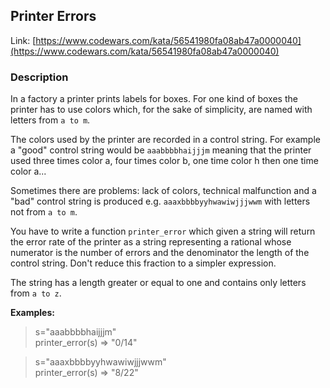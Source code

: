 ## Printer Errors

Link: [https://www.codewars.com/kata/56541980fa08ab47a0000040](https://www.codewars.com/kata/56541980fa08ab47a0000040)

### Description

In a factory a printer prints labels for boxes. For one kind of boxes the printer has to use colors which, for the sake of simplicity, are named with letters from `a to m`.

The colors used by the printer are recorded in a control string. For example a "good" control string would be `aaabbbbhaijjjm` meaning that the printer used three times color a, four times color b, one time color h then one time color a...

Sometimes there are problems: lack of colors, technical malfunction and a "bad" control string is produced e.g. `aaaxbbbbyyhwawiwjjjwwm` with letters not from `a to m`.

You have to write a function `printer_error` which given a string will return the error rate of the printer as a string representing a rational whose numerator is the number of errors and the denominator the length of the control string. Don't reduce this fraction to a simpler expression.

The string has a length greater or equal to one and contains only letters from `a to z`.

**Examples:**

> s="aaabbbbhaijjjm"  
> printer_error(s) => "0/14"

> s="aaaxbbbbyyhwawiwjjjwwm"  
> printer_error(s) => "8/22"
